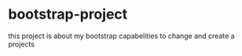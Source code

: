 # bootstrap-project
this project is about my bootstrap capabelities to change and create  a projects
